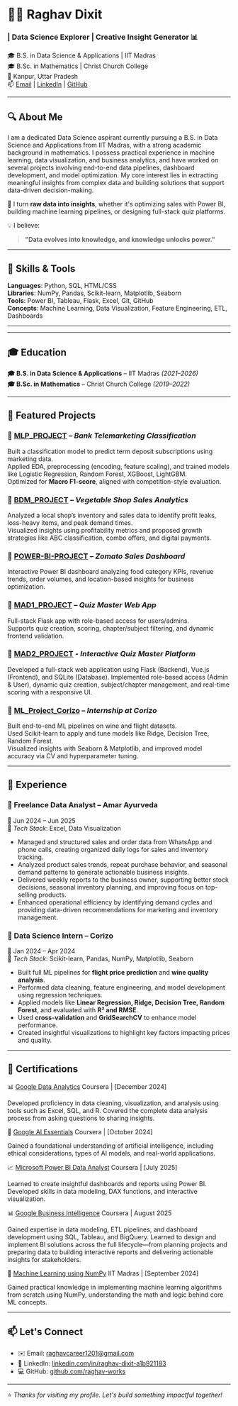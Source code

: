 # 👨‍💻 Raghav Dixit

### | Data Science Explorer | Creative Insight Generator 📊

🎓 B.S. in Data Science & Applications | IIT Madras     
🎓 B.Sc. in Mathematics | Christ Church College   
📍 Kanpur, Uttar Pradesh  
📫 [Email](mailto:raghavcareer1201@gmail.com) | [LinkedIn](https://www.linkedin.com/in/raghav-dixit-a1b921183) | [GitHub](https://github.com/raghav-works)

---

## 🔍 About Me

I am a dedicated Data Science aspirant currently pursuing a B.S. in Data Science and Applications from IIT Madras, with a strong academic background in mathematics. I possess practical experience in machine learning, data visualization, and business analytics, and have worked on several projects involving end-to-end data pipelines, dashboard development, and model optimization. My core interest lies in extracting meaningful insights from complex data and building solutions that support data-driven decision-making.

🔎 I turn **raw data into insights**, whether it's optimizing sales with Power BI, building machine learning pipelines, or designing full-stack quiz platforms.

💡 I believe:  
> **"Data evolves into knowledge, and knowledge unlocks power."**

---

## 🧠 Skills & Tools

**Languages**: Python, SQL, HTML/CSS  
**Libraries**: NumPy, Pandas, Scikit-learn, Matplotlib, Seaborn  
**Tools**: Power BI, Tableau, Flask, Excel, Git, GitHub  
**Concepts**: Machine Learning, Data Visualization, Feature Engineering, ETL, Dashboards

---

---

## 🎓 Education

**🎓 B.S. in Data Science & Applications** – IIT Madras *(2021–2026)*  
**🎓 B.Sc. in Mathematics** – Christ Church College *(2019–2022)*

---

## 🚀 Featured Projects

### 🔹 [MLP_PROJECT](https://github.com/raghav-works/MLP_PROJECT) – *Bank Telemarketing Classification*
Built a classification model to predict term deposit subscriptions using marketing data.  
Applied EDA, preprocessing (encoding, feature scaling), and trained models like Logistic Regression, Random Forest, XGBoost, LightGBM.  
Optimized for **Macro F1-score**, aligned with competition-style evaluation.

### 🔹 [BDM_PROJECT](https://github.com/raghav-works/BDM_PROJECT) – *Vegetable Shop Sales Analytics*
Analyzed a local shop’s inventory and sales data to identify profit leaks, loss-heavy items, and peak demand times.  
Visualized insights using profitability metrics and proposed growth strategies like ABC classification, combo offers, and digital payments.

### 🔹 [POWER-BI-PROJECT](https://github.com/raghav-works/POWER-BI-PROJECT) – *Zomato Sales Dashboard*
Interactive Power BI dashboard analyzing food category KPIs, revenue trends, order volumes, and location-based insights for business optimization.

### 🔹 [MAD1_PROJECT](https://github.com/raghav-works/MAD1_PROJECT) – *Quiz Master Web App*
Full-stack Flask app with role-based access for users/admins.  
Supports quiz creation, scoring, chapter/subject filtering, and dynamic frontend validation.

###  🔹 [MAD2_PROJECT](https://github.com/raghav-works/MAD2_PROJECT) - *Interactive Quiz Master Platform*
Developed a full-stack web application using Flask (Backend), Vue.js (Frontend), and SQLite (Database).
Implemented role-based access (Admin & User), dynamic quiz creation, subject/chapter management, and real-time scoring with a responsive UI.

### 🔹 [ML_Project_Corizo](https://github.com/raghav-works/ML_Project_Corizo) – *Internship at Corizo*
Built end-to-end ML pipelines on wine and flight datasets.  
Used Scikit-learn to apply and tune models like Ridge, Decision Tree, Random Forest.  
Visualized insights with Seaborn & Matplotlib, and improved model accuracy via CV and hyperparameter tuning.

---

## 💼 Experience

### 🧾 Freelance Data Analyst – Amar Ayurveda
📅 Jun 2024 – Jun 2025<br>
🔧 *Tech Stack*: Excel, Data Visualization

- Managed and structured sales and order data from WhatsApp and phone calls, creating organized daily logs for sales and inventory tracking.
- Analyzed product sales trends, repeat purchase behavior, and seasonal demand patterns to generate actionable business insights.
- Delivered weekly reports to the business owner, supporting better stock decisions, seasonal inventory planning, and improving focus on top-selling products.
- Enhanced operational efficiency by identifying demand cycles and providing data-driven recommendations for marketing and inventory management.

### 🧪 Data Science Intern – Corizo  
📅 Jan 2024 – Apr 2024  
🔧 *Tech Stack*: Scikit-learn, Pandas, NumPy, Matplotlib, Seaborn

- Built full ML pipelines for **flight price prediction** and **wine quality analysis**.
- Performed data cleaning, feature engineering, and model development using regression techniques.
- Applied models like **Linear Regression, Ridge, Decision Tree, Random Forest**, and evaluated with **R² and RMSE**.
- Used **cross-validation** and **GridSearchCV** to enhance model performance.
- Created insightful visualizations to highlight key factors impacting prices and quality.

---

## 📜 Certifications

📊 [Google Data Analytics](https://www.coursera.org/account/accomplishments/specialization/U4KWNQMFG1VD)
Coursera | [December 2024]

Developed proficiency in data cleaning, visualization, and analysis using tools such as Excel, SQL, and R. Covered the complete data analysis process from asking questions to sharing insights.

🧠 [Google AI Essentials](https://www.coursera.org/account/accomplishments/records/QJ5R4P01D18O)
Coursera | [October 2024]

Gained a foundational understanding of artificial intelligence, including ethical considerations, types of AI models, and real-world applications.

📈 [Microsoft Power BI Data Analyst](https://www.coursera.org/account/accomplishments/professional-cert/certificate/SFE2HJE5YEQN)
Coursera | [July 2025]

Learned to create insightful dashboards and reports using Power BI. Developed skills in data modeling, DAX functions, and interactive visualization.

📊 [Google Business Intelligence](https://www.coursera.org/account/accomplishments/professional-cert/EKQYLOGRFAST)
Coursera | August 2025

Gained expertise in data modeling, ETL pipelines, and dashboard development using SQL, Tableau, and BigQuery. Learned to design and implement BI solutions across the full lifecycle—from planning projects and preparing data to building interactive reports and delivering actionable insights for stakeholders.

🔬 [Machine Learning using NumPy](https://drive.google.com/file/d/1f4Oy7PzVknyZyq04NTCpIaZAGju3XAg4/view?usp=drive_link)
IIT Madras | [September 2024]

Gained practical knowledge in implementing machine learning algorithms from scratch using NumPy, understanding the math and logic behind core ML concepts.

---

## 📫 Let's Connect

- ✉️ Email: [raghavcareer1201@gmail.com](mailto:raghavcareer1201@gmail.com)  
- 🔗 LinkedIn: [linkedin.com/in/raghav-dixit-a1b921183](https://www.linkedin.com/in/raghav-dixit-a1b921183)  
- 💻 GitHub: [github.com/raghav-works](https://github.com/raghav-works)

---

⭐ *Thanks for visiting my profile. Let's build something impactful together!*
<!--
**raghav-works/raghav-works** is a ✨ _special_ ✨ repository because its `README.md` (this file) appears on your GitHub profile.

Here are some ideas to get you started:

- 🔭 I’m currently working on ...
- 🌱 I’m currently learning ...
- 👯 I’m looking to collaborate on ...
- 🤔 I’m looking for help with ...
- 💬 Ask me about ...
- 📫 How to reach me: ...
- 😄 Pronouns: ...
- ⚡ Fun fact: ...
-->
